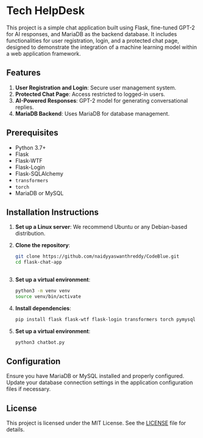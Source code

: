 # Tech HelpDesk

This project is a simple chat application built using Flask, fine-tuned GPT-2 for AI responses, and MariaDB as the backend database. It includes functionalities for user registration, login, and a protected chat page, designed to demonstrate the integration of a machine learning model within a web application framework.

## Features

1. **User Registration and Login**: Secure user management system.
2. **Protected Chat Page**: Access restricted to logged-in users.
3. **AI-Powered Responses**: GPT-2 model for generating conversational replies.
4. **MariaDB Backend**: Uses MariaDB for database management.

## Prerequisites

- Python 3.7+
- Flask
- Flask-WTF
- Flask-Login
- Flask-SQLAlchemy
- `transformers`
- `torch`
- MariaDB or MySQL

## Installation Instructions

1. **Set up a Linux server**: We recommend Ubuntu or any Debian-based distribution.

2. **Clone the repository**:
   ```bash
   git clone https://github.com/naidyyaswanthreddy/CodeBlue.git
   cd flask-chat-app
  
3. **Set up a virtual environment**:
   ```bash
   python3 -m venv venv
   source venv/bin/activate
4. **Install dependencies**:
   ```bash
   pip install flask flask-wtf flask-login transformers torch pymysql datasets
5. **Set up a virtual environment**:
   ```bash
   python3 chatbot.py

## Configuration

Ensure you have MariaDB or MySQL installed and properly configured. Update your database connection settings in the application configuration files if necessary.

## License

This project is licensed under the MIT License. See the [LICENSE](LICENSE) file for details.
